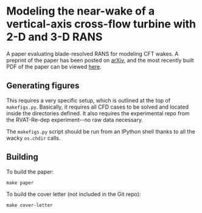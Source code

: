 # Modeling the near-wake of a vertical-axis cross-flow turbine with 2-D and 3-D RANS

A paper evaluating blade-resolved RANS for modeling CFT wakes. A preprint of the
paper has been posted on [arXiv](http://arxiv.org/abs/1604.02611), and the most
recently built PDF of the paper can be viewed
[here](https://drive.google.com/file/d/0BwMVIAlxIxfZX3ItY3lZcm5zYVE/view?usp=sharing).


## Generating figures

This requires a very specific setup, which is outlined at the top of
`makefigs.py`. Basically, it requires all CFD cases to be solved and located
inside the directories defined. It also requires the experimental repo from
the RVAT-Re-dep experiment--no raw data necessary.

The `makefigs.py` script should be run from an IPython shell thanks to all the
wacky `os.chdir` calls.


## Building

To build the paper:

    make paper

To build the cover letter (not included in the Git repo):

    make cover-letter
